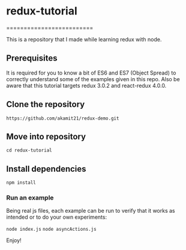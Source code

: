 # redux-tutorial

=========================

This is a repository that I made while learning redux with node.

## Prerequisites

It is required for you to know a bit of ES6 and ES7 (Object Spread) to correctly understand some of the examples given in this repo. Also be aware that this tutorial targets redux 3.0.2 and react-redux 4.0.0.

## Clone the repository

`https://github.com/akamit21/redux-demo.git`

## Move into repository

`cd redux-tutorial`

## Install dependencies

`npm install`

### Run an example

Being real js files, each example can be run to verify that it works as intended or to do your own experiments:

`node index.js`
`node asyncActions.js`

Enjoy!
